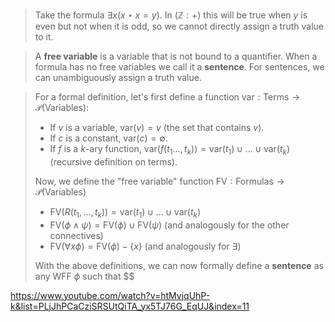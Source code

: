 > Take the formula $\exists x(x\star x=y)$. In ($\mathbb Z: +$) this will be true when $y$ is even but not when it is odd, so we cannot directly assign a truth value to it.

>A **free variable** is a variable that is not bound to a quantifier. When a formula has no free variables we call it a **sentence**. For sentences, we can unambiguously assign a truth value.

>For a formal definition, let's first define a function $\text{var}:\text{Terms}\rightarrow\mathcal P(\text{Variables})$:
>- If $v$ is a variable, $\text{var}(v) = {v}$ (the set that contains $v$).
>- If $c$ is a constant, $\text{var}(c)=\emptyset$.
>- If $f$ is a $k$-ary function, $\text{var}(f(t_1\dots,t_k)) = \text{var}(t_1) \cup\dots\cup\text{var}(t_k)$ (recursive definition on terms).
>
> Now, we define the "free variable" function $\text{FV}: \text{Formulas}\rightarrow\mathcal P(\text{Variables})$
> - $\text{FV}(R(t_1,\dots,t_k)) = \text{var}(t_1)\cup\dots\cup\text{var}(t_k)$
> - $\text{FV}(\phi\land\psi) = \text{FV}(\phi)\cup\text{FV}(\psi)$ (and analogously for the other connectives)
> - $\text{FV}(\forall x\phi) = \text{FV}(\phi)-\{x\}$ (and analogously for $\exists$)
> 
> With the above definitions, we can now formally define a **sentence** as any WFF $\phi$ such that $$

https://www.youtube.com/watch?v=htMvjqUhP-k&list=PLjJhPCaCziSRSUtQiTA_yx5TJ76G_EqUJ&index=11